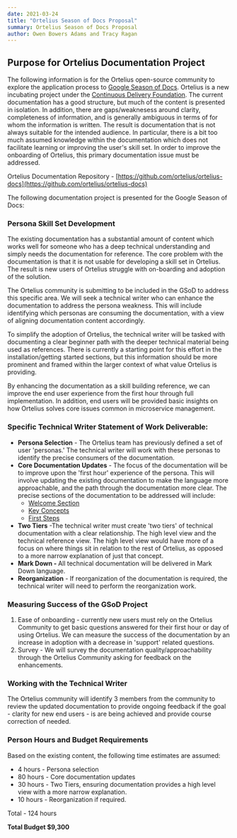 ```yaml
---
date: 2021-03-24
title: "Ortelius Season of Docs Proposal"
summary: Ortelius Season of Docs Proposal
author: Owen Bowers Adams and Tracy Ragan
---
```


## Purpose for Ortelius Documentation Project
The following information is for the Ortelius open-source community to explore the application process to [Google Season of Docs](https://developers.google.com/season-of-docs/). Ortelius is a new incubating project under the [Continuous Delivery Foundation](cd.foundation).  The current documentation has a good structure, but much of the content is presented in isolation. In addition, there are gaps/weaknesess around clarity, completeness of information, and is generally ambiguous in terms of for whom the information is written. The result is documentation that is not always suitable for the intended audience. In particular, there is a bit too much assumed knowledge within the documentation which does not facilitate learning or improving the user's skill set. In order to improve the onboarding of Ortelius, this primary documentation issue must be addressed.

Ortelius Documentation Repository - [https://github.com/ortelius/ortelius-docs](https://github.com/ortelius/ortelius-docs)

The following documentation project is presented for the Google Season of Docs:

### Persona Skill Set Development

The existing documentation has a substantial amount of content which works well for someone who has a deep technical understanding and simply needs the documentation for reference. The core problem with the documentation is that it is not usable for developing a skill set in Ortelius. The result is new users of Ortelius struggle with on-boarding and adoption of the solution.

The Ortelius community is submitting to be included in the GSoD to address this specific area. We will seek a technical writer who can enhance the documentation to address the persona weakness. This will include identifying which personas are consuming the documentation, with a view of aligning documentation content accordingly.

To simplify the adoption of Ortelius, the technical writer will be tasked with documenting a clear beginner path with the deeper technical material being used as references. There is currently a starting point for this effort in the installation/getting started sections, but this information should be more prominent and framed within the larger context of what value Ortelius is providing.

By enhancing the documentation as a skill building reference, we can improve the end user experience from the first hour through full implementation. In addition, end users will be provided basic insights on how Ortelius solves core issues common in microservice management.

### Specific Technical Writer Statement of Work Deliverable:

- <strong>Persona Selection</strong> - The Ortelius team has previously defined a set of user 'personas.' The technical writer will work with these personas to identify the precise consumers of the documentation.
- <strong>Core Documentation Updates</strong> - The focus of the documentation will be to improve upon the 'first hour' experience of the persona. This will involve updating the existing documentation to make the language more approachable, and the path through the documentation more clear. The precise sections of the documentation to be addressed will include:
    - [Welcome Section](https://docs.ortelius.io/guides/userguide/introduction/)
    - [Key Concepts](https://docs.ortelius.io/guides/userguide/concepts/)
    - [First Steps](https://docs.ortelius.io/guides/userguide/first-steps/)
- <strong>Two Tiers</strong> -The technical writer must create 'two tiers' of technical documentation with a clear relationship. The high level view and the technical reference view. The high level view would have more of a focus on where things sit in relation to the rest of Ortelius, as opposed to a more narrow explanation of just that concept.
- <strong>Mark Down - </strong> All technical documentation will be delivered in Mark Down language.
- <strong>Reorganization</strong> - If reorganization of the documentation is required, the technical writer will need to perform the reorganization work.

### Measuring Success of the GSoD Project

1) Ease of onboarding - currently new users must rely on the Ortelius Community to get basic questions answered for their first hour or day of using Ortelius. We can measure the success of the documentation by an increase in adoption with a decrease in 'support' related questions.
2) Survey - We will survey the documentation quality/approachability through the Ortelius Community asking for feedback on the enhancements.

### Working with the Technical Writer
The Ortelius community will identify 3 members from the community to review the updated documentation to provide ongoing feedback if the goal - clarity for new end users - is are being achieved and provide course correction of needed.

### Person Hours and Budget Requirements
Based on the existing content, the following time estimates are assumed:
- 4 hours - Persona selection
- 80 hours - Core documentation updates
- 30 hours - Two Tiers, ensuring documentation provides a high level view with a more narrow explanation. 
- 10 hours - Reorganization if required.

Total - 124 hours

<strong>Total Budget $9,300</strong>

